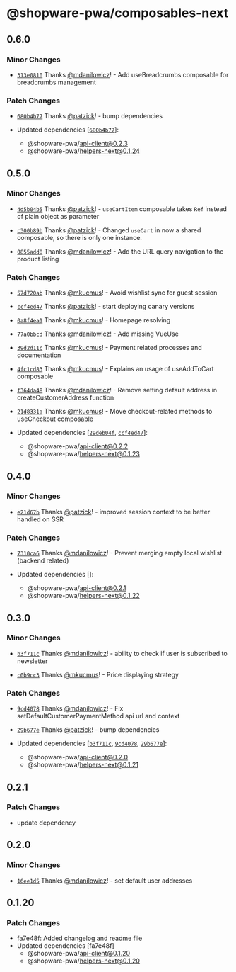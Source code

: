 # @shopware-pwa/composables-next

## 0.6.0

### Minor Changes

- [`313e0810`](https://github.com/shopware/frontends/commit/313e0810014611a0429b76b51747536630f24627) Thanks [@mdanilowicz](https://github.com/mdanilowicz)! - Add useBreadcrumbs composable for breadcrumbs management

### Patch Changes

- [`680b4b77`](https://github.com/shopware/frontends/commit/680b4b778859f5f2fdf2325ce349f5534d3b965f) Thanks [@patzick](https://github.com/patzick)! - bump dependencies

- Updated dependencies [[`680b4b77`](https://github.com/shopware/frontends/commit/680b4b778859f5f2fdf2325ce349f5534d3b965f)]:
  - @shopware-pwa/api-client@0.2.3
  - @shopware-pwa/helpers-next@0.1.24

## 0.5.0

### Minor Changes

- [`4d5b04b5`](https://github.com/shopware/frontends/commit/4d5b04b5fa09910b0c02bc59b33534772da66eeb) Thanks [@patzick](https://github.com/patzick)! - `useCartItem` composable takes `Ref` instead of plain object as parameter

- [`c300b89b`](https://github.com/shopware/frontends/commit/c300b89b80cf3476e8023db1796cec972db519f8) Thanks [@patzick](https://github.com/patzick)! - Changed `useCart` in now a shared composable, so there is only one instance.

- [`0855add8`](https://github.com/shopware/frontends/commit/0855add83ca04e816caed65a0538c1dbf624bb0d) Thanks [@mdanilowicz](https://github.com/mdanilowicz)! - Add the URL query navigation to the product listing

### Patch Changes

- [`57d720ab`](https://github.com/shopware/frontends/commit/57d720ab6c8f605de605dbbe9de53d4ce43347e5) Thanks [@mkucmus](https://github.com/mkucmus)! - Avoid wishlist sync for guest session

- [`ccf4ed47`](https://github.com/shopware/frontends/commit/ccf4ed47e6bb46d1fcab7c1418a677fe575331b4) Thanks [@patzick](https://github.com/patzick)! - start deploying canary versions

- [`0a8f4ea1`](https://github.com/shopware/frontends/commit/0a8f4ea1a95cd684178ae412687575bf735894a7) Thanks [@mkucmus](https://github.com/mkucmus)! - Homepage resolving

- [`77a0bbcd`](https://github.com/shopware/frontends/commit/77a0bbcd8a5ce830219e2c04c0c99d08e6c4f4f2) Thanks [@mdanilowicz](https://github.com/mdanilowicz)! - Add missing VueUse

- [`39d2d11c`](https://github.com/shopware/frontends/commit/39d2d11c922f5de9eb5d5c25225b6b93edd8ebcb) Thanks [@mkucmus](https://github.com/mkucmus)! - Payment related processes and documentation

- [`4fc1cd83`](https://github.com/shopware/frontends/commit/4fc1cd833a9ebca73536b2be45cfec35f6a27dfc) Thanks [@mkucmus](https://github.com/mkucmus)! - Explains an usage of useAddToCart composable

- [`f364da48`](https://github.com/shopware/frontends/commit/f364da4881b2c172947e394fcd8e23ddc3689a51) Thanks [@mdanilowicz](https://github.com/mdanilowicz)! - Remove setting default address in createCustomerAddress function

- [`21d8331a`](https://github.com/shopware/frontends/commit/21d8331aff13cef7ed041c60376504b2f324c1f5) Thanks [@mkucmus](https://github.com/mkucmus)! - Move checkout-related methods to useCheckout composable

- Updated dependencies [[`29deb04f`](https://github.com/shopware/frontends/commit/29deb04fd1a871cb28f1fe3af3c007ae21de999f), [`ccf4ed47`](https://github.com/shopware/frontends/commit/ccf4ed47e6bb46d1fcab7c1418a677fe575331b4)]:
  - @shopware-pwa/api-client@0.2.2
  - @shopware-pwa/helpers-next@0.1.23

## 0.4.0

### Minor Changes

- [`e21d67b`](https://github.com/shopware/frontends/commit/e21d67bc142076e93630139232ea39a07b51ebfb) Thanks [@patzick](https://github.com/patzick)! - improved session context to be better handled on SSR

### Patch Changes

- [`7310ca6`](https://github.com/shopware/frontends/commit/7310ca64506ca5418d3ec2ef80f5c7d0fe4b779c) Thanks [@mdanilowicz](https://github.com/mdanilowicz)! - Prevent merging empty local wishlist (backend related)

- Updated dependencies []:
  - @shopware-pwa/api-client@0.2.1
  - @shopware-pwa/helpers-next@0.1.22

## 0.3.0

### Minor Changes

- [`b3f711c`](https://github.com/shopware/frontends/commit/b3f711ccb230025c0567b0a06a292bf9255a4992) Thanks [@mdanilowicz](https://github.com/mdanilowicz)! - ability to check if user is subscribed to newsletter

- [`c0b9cc3`](https://github.com/shopware/frontends/commit/c0b9cc35fdb588ef5e580dc7e19fa4414ba64d04) Thanks [@mkucmus](https://github.com/mkucmus)! - Price displaying strategy

### Patch Changes

- [`9cd4078`](https://github.com/shopware/frontends/commit/9cd4078433c5644d2153a8a1212b9076a8d37347) Thanks [@mdanilowicz](https://github.com/mdanilowicz)! - Fix setDefaultCustomerPaymentMethod api url and context

- [`29b677e`](https://github.com/shopware/frontends/commit/29b677e4ff59656f8a457ee4c8ab35e36cd06953) Thanks [@patzick](https://github.com/patzick)! - bump dependencies

- Updated dependencies [[`b3f711c`](https://github.com/shopware/frontends/commit/b3f711ccb230025c0567b0a06a292bf9255a4992), [`9cd4078`](https://github.com/shopware/frontends/commit/9cd4078433c5644d2153a8a1212b9076a8d37347), [`29b677e`](https://github.com/shopware/frontends/commit/29b677e4ff59656f8a457ee4c8ab35e36cd06953)]:
  - @shopware-pwa/api-client@0.2.0
  - @shopware-pwa/helpers-next@0.1.21

## 0.2.1

### Patch Changes

- update dependency

## 0.2.0

### Minor Changes

- [`16ee1d5`](https://github.com/shopware/frontends/commit/16ee1d52f76dc62ac5931dfd2ef0c428096db960) Thanks [@mdanilowicz](https://github.com/mdanilowicz)! - set default user addresses

## 0.1.20

### Patch Changes

- fa7e48f: Added changelog and readme file
- Updated dependencies [fa7e48f]
  - @shopware-pwa/api-client@0.1.20
  - @shopware-pwa/helpers-next@0.1.20
